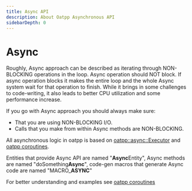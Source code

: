 ```yaml
---
title: Async API
description: About Oatpp Asynchronous API
sidebarDepth: 0
---
```


# Async <seo/>

Roughly, Async approach can be described as iterating through NON-BLOCKING operations in the loop. 
Async operation should NOT block. If async operation blocks it makes the entire loop and the whole Async system wait for that operation to finish.
While it brings in some challenges to code-writing, it also leads to better CPU utilization and some performance increase.

If you go with Async approach you should always make sure:

- That you are using NON-BLOCKING I/O.
- Calls that you make from within Async methods are NON-BLOCKING.

All asynchronous logic in oatpp is based on [oatpp::async::Executor](/api/latest/oatpp/core/async/Executor/) and [oatpp coroutines](/docs/oatpp-coroutines/). 

Entities that provide Async API are named "**Async**Entity", Async methods are named "doSomething**Async**", 
code-gen macros that generate Async code are named "MACRO_**ASYNC**"
 
For better understanding and examples see [oatpp coroutines](/docs/oatpp-coroutines/)

